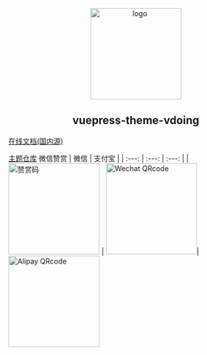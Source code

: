 <p align="center"><a href="http://fry123.club/DOC/" target="_blank" rel="noopener noreferrer"><img width="180" src="https://cdn.jsdelivr.net/gh/xugaoyi/image_store/blog/20200409124835.png" alt="logo"></a></p>


<h2 align="center">vuepress-theme-vdoing</h2>

[在线文档(国内源)](http://fry123.club/DOC/)

[主题仓库](https://github.com/fengrenyi/vuepress-theme-vdoing-doc)
 微信赞赏 | 微信 | 支付宝 |
| :---: | :---: | :---: |
| <img src="http://fry123.club/tem/20211217/wx.png" alt="赞赏码" width=180> | <img src="http://fry123.club/tem/20211217/wx.png" alt="Wechat QRcode" width=180>| <img src="http://fry123.club/tem/20211217/zfb.png" alt="Alipay QRcode" width=180> 
